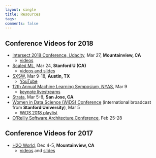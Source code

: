 ```yaml
---
layout: single
title: Resources
tags: 
comments: false
---
```


## Conference Videos for 2018

* [Intersect 2018 Conference, Udacity](https://www.udacity.com/intersect), Mar 27, **Mountainview, CA**
  - [videos](https://www.youtube.com/watch?v=iq0GQy4-0XY&list=PLAwxTw4SYaPnx-iemVLvedeuc2pUazOUj)
* [Scaled ML](http://scaledml.org), Mar 24, **Stanford U (CA)**
  - [videos and slides](https://www.matroid.com/blog/post/slides-and-videos-from-scaledml-2018)
* [SXSW](https://www.sxsw.com/news/2017/sxsw-2018-dates/), Mar 9-18, **Austin, TX**
  - [YouTube](https://www.youtube.com/results?search_query=sxsw+2018)
* [12th Annual Machine Learning Symposium, NYAS](https://www.nyas.org/events/2018/12th-annual-machine-learning-symposium/), Mar 9
  - [keynote livestreams](https://livestream.com/newyorkacademyofsciences)
* [Strata](2018_03_04_strata_san_jose_ca.md), Mar 5-8, **San Jose, CA**
* [Women in Data Science (WiDS) Conference](http://www.widsconference.org/about1.html) (international broadcast from **Stanford University**), Mar 5 
  - [WiDS 2018 playlist](https://www.youtube.com/playlist?list=PLn62CdVLnT-ehGV9_cv1VX2SfZI_Suu7r&disable_polymer=true)
* [O'Reilly Software Architecture Conference](https://conferences.oreilly.com/software-architecture/sa-ny), Feb 25-28

## Conference Videos for 2017
* [H2O World](http://h2oworld.h2o.ai), Dec 4-5, **Mountainview, CA**
  - [videos](https://www.youtube.com/playlist?list=PLNtMya54qvOHQs2ZmV-pPSW_etMUykE0_) and [slides](https://www.slideshare.net/0xdata/presentations)
